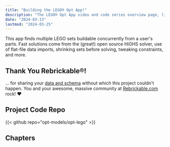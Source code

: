 ```yaml
---
title: "Building the LEGO® Opt App!"
description: "The LEGO® Opt App video and code series overview page, listing all installments in the series and summarizing the project-based learnings the aim to convey."
date: "2024-03-13"
lastmod: "2024-03-25"
---
```


This app finds multiple LEGO sets buildable concurrently from a user's parts. Fast solutions come from the (great!) open source HiGHS solver, use of flat-file data imports, shrinking sets before solving, tweaking constraints, and more. 

## Thank You Rebrickable®!

... for sharing your [data and schema](https://rebrickable.com/downloads/) without which this project couldn't happen. You and your awesome, massive community at [Rebrickable.com](https://rebrickable.com/home/) rock! ❤️

## Project Code Repo

{{< github repo="opt-models/opt-lego" >}}

## Chapters
